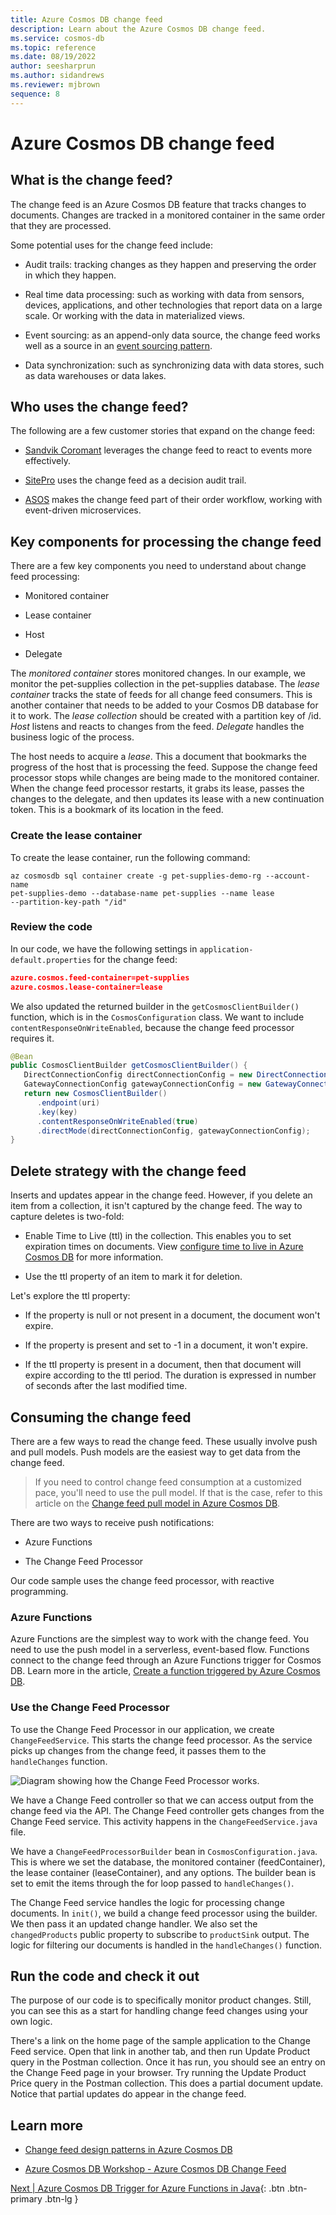 ```yaml
---
title: Azure Cosmos DB change feed
description: Learn about the Azure Cosmos DB change feed.
ms.service: cosmos-db
ms.topic: reference
ms.date: 08/19/2022
author: seesharprun
ms.author: sidandrews
ms.reviewer: mjbrown
sequence: 8
---
```


# Azure Cosmos DB change feed

## What is the change feed?

The change feed is an Azure Cosmos DB feature that tracks changes to documents. Changes are tracked in a monitored container in the same order that they are processed.

Some potential uses for the change feed include:

- Audit trails: tracking changes as they happen and preserving the order in which they happen.

- Real time data processing: such as working with data from sensors, devices, applications, and other technologies that report data on a large scale. Or working with the data in materialized views.

- Event sourcing: as an append-only data source, the change feed works well as a source in an [event sourcing pattern](https://docs.microsoft.com/azure/architecture/patterns/event-sourcing).

- Data synchronization: such as synchronizing data with data stores, such as data warehouses or data lakes.

## Who uses the change feed?

The following are a few customer stories that expand on the change feed:

- [Sandvik Coromant](https://customers.microsoft.com/story/810496-sandvik-coromant-chemicals-power-bi) leverages the change feed to react to events more effectively.

- [SitePro](https://customers.microsoft.com/story/1366128637262632842-sitepro-accelerates-green-expansion-using-azure-cache-for-redis) uses the change feed as a decision audit trail.

- [ASOS](https://customers.microsoft.com/story/asos-retail-and-consumer-goods-azure)  makes the change feed part of their order workflow, working with event-driven microservices.

## Key components for processing the change feed

There are a few key components you need to understand about change feed processing:

- Monitored container

- Lease container

- Host

- Delegate

The *monitored container* stores monitored changes. In our example, we monitor the pet-supplies collection in the pet-supplies database. The *lease container*  tracks the state of feeds for all change feed consumers. This is another container that needs to be added to your Cosmos DB database for it to work. The *lease collection* should be created with a partition key of /id. *Host* listens and reacts to changes from the feed. *Delegate* handles the business logic of the process.

The host needs to acquire a *lease*. This a document that bookmarks the progress of the host that is processing the feed. Suppose the change feed processor stops while changes are being made to the monitored container. When the change feed processor restarts, it grabs its lease, passes the changes to the delegate, and then updates its lease with a new continuation token. This is a bookmark of its location in the feed.

### Create the lease container

To create the lease container, run the following command:

```azurecli
az cosmosdb sql container create -g pet-supplies-demo-rg --account-name
pet-supplies-demo --database-name pet-supplies --name lease
--partition-key-path "/id"
```

### Review the code

In our code, we have the following settings in `application-default.properties` for the change feed:

```json
azure.cosmos.feed-container=pet-supplies
azure.cosmos.lease-container=lease
```

We also updated the returned builder in the `getCosmosClientBuilder()` function, which is in the `CosmosConfiguration` class. We want to include `contentResponseOnWriteEnabled`, because the change feed processor requires it.

```java
@Bean
public CosmosClientBuilder getCosmosClientBuilder() {
   DirectConnectionConfig directConnectionConfig = new DirectConnectionConfig();
   GatewayConnectionConfig gatewayConnectionConfig = new GatewayConnectionConfig();
   return new CosmosClientBuilder()
      .endpoint(uri)
      .key(key)
      .contentResponseOnWriteEnabled(true)
      .directMode(directConnectionConfig, gatewayConnectionConfig);
}
```

## Delete strategy with the change feed

Inserts and updates appear in the change feed. However, if you delete an item from a collection, it isn't captured by the change feed. The way to capture deletes is two-fold:

- Enable Time to Live (ttl) in the collection. This enables you to set expiration times on documents. View [configure time to live in Azure Cosmos DB](https://docs.microsoft.com/azure/cosmos-db/sql/how-to-time-to-live?tabs=dotnetv2%2Cjavav4) for more information.

- Use the ttl property of an item to mark it for deletion.

Let's explore the ttl property:

- If the property is null or not present in a document, the document won't expire.

- If the property is present and set to -1 in a document, it won't expire.

- If the ttl property is present in a document, then that document will expire according to the ttl period. The duration is expressed in number of seconds after the last modified time.

## Consuming the change feed

There are a few ways to read the change feed. These usually involve push and pull models. Push models are the easiest way to get data from the change feed.

> If you need to control change feed consumption at a customized pace, you'll need to use the pull model. If that is the case, refer to this article on the [Change feed pull model in Azure Cosmos DB](https://docs.microsoft.com/azure/cosmos-db/sql/change-feed-pull-model).

There are two ways to receive push notifications:

- Azure Functions

- The Change Feed Processor

Our code sample uses the change feed processor, with reactive programming.

### Azure Functions

Azure Functions are the simplest way to work with the change feed. You need to use the push model in a serverless, event-based flow. Functions connect to the change feed through an Azure Functions trigger for Cosmos DB. Learn more in the article, [Create a function triggered by Azure Cosmos DB](https://docs.microsoft.com/azure/azure-functions/functions-create-cosmos-db-triggered-function).

### Use the Change Feed Processor

To use the Change Feed Processor in our application, we create `ChangeFeedService`. This starts the change feed processor. As the service picks up changes from the change feed, it passes them to the `handleChanges` function.

![Diagram showing how the Change Feed Processor works.](./media/change-feed-concepts/change-feed-processor.png)

We have a Change Feed controller so that we can access output from the change feed via the API. The Change Feed controller gets changes from the Change Feed service. This activity happens in the
`ChangeFeedService.java` file.

We have a `ChangeFeedProcessorBuilder` bean in `CosmosConfiguration.java`. This is where we set the database, the monitored container (feedContainer), the lease container (leaseContainer), and any options. The builder bean is set to emit the items through the for loop passed to `handleChanges()`.

The Change Feed service handles the logic for processing change documents. In `init()`, we build a change feed processor using the builder. We then pass it an updated change handler. We also set the `changedProducts` public property to subscribe to `productSink` output. The logic for filtering our documents is handled in the `handleChanges()` function.

## Run the code and check it out

The purpose of our code is to specifically monitor product changes. Still, you can see this as a start for handling change feed changes using your own logic. 

There's a link on the home page of the sample application to the Change Feed service. Open that link in another tab, and then run Update Product query in the Postman collection. Once it has run, you should see an entry on the Change Feed page in your browser. Try running the Update Product Price query in the Postman collection. This does a partial document update. Notice that partial updates do appear in the change feed.

## Learn more

- [Change feed design patterns in Azure Cosmos DB](https://docs.microsoft.com/azure/cosmos-db/sql/change-feed-design-patterns)

- [Azure Cosmos DB Workshop - Azure Cosmos DB Change Feed](https://cosmosdb.github.io/labs/dotnet/labs/08-change_feed_with_azure_functions.html#use-azure-cosmos-db-change-feed-to-write-data-to-eventhub-using-azure-functions)

[Next &#124; Azure Cosmos DB Trigger for Azure Functions in Java](change-feed-with-cosmos-db-trigger-function.md){: .btn .btn-primary .btn-lg }
